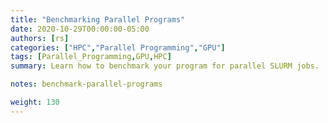 ```yaml
---
title: "Benchmarking Parallel Programs"
date: 2020-10-29T00:00:00-05:00
authors: [rs]
categories: ["HPC","Parallel Programming","GPU"]
tags: [Parallel_Programming,GPU,HPC]
summary: Learn how to benchmark your program for parallel SLURM jobs.

notes: benchmark-parallel-programs

weight: 130
---
```

